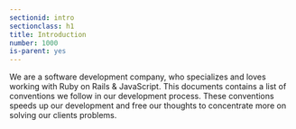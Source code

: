 ```yaml
---
sectionid: intro
sectionclass: h1
title: Introduction
number: 1000
is-parent: yes
---
```


We are a software development company, who specializes and loves working with Ruby on Rails & JavaScript. This documents 
contains a list of conventions we follow in our development process. These conventions speeds up our development and free our 
thoughts to concentrate more on solving our clients problems. 

